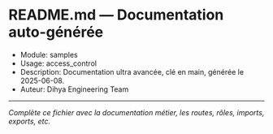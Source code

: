 # README.md — Documentation auto-générée

- Module: samples
- Usage: access_control
- Description: Documentation ultra avancée, clé en main, générée le 2025-06-08.
- Auteur: Dihya Engineering Team

---

*Complète ce fichier avec la documentation métier, les routes, rôles, imports, exports, etc.*
